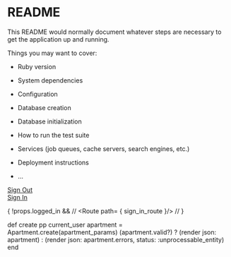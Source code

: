 # README

This README would normally document whatever steps are necessary to get the
application up and running.

Things you may want to cover:

* Ruby version

* System dependencies

* Configuration

* Database creation

* Database initialization

* How to run the test suite

* Services (job queues, cache servers, search engines, etc.)

* Deployment instructions

* ...

<div>
  <a href={sign_out_route }>Sign Out</a>
</div>

<div>
  <a href={ sign_in_route }>Sign In</a>
</div>

{ !props.logged_in &&
//       <Route path= { sign_in_route }/>
//   }





def create
  pp current_user
  apartment = Apartment.create(apartment_params)
  (apartment.valid?) ? (render json: apartment) : (render json: apartment.errors, status: :unprocessable_entity)
end
